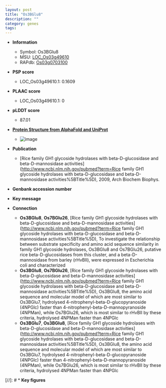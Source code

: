 ```yaml
---
layout: post
title: "Os3BGlu8"
description: ""
category: genes
tags: 
---
```


* **Information**  
    + Symbol: Os3BGlu8  
    + MSU: [LOC_Os03g49610](http://rice.plantbiology.msu.edu/cgi-bin/ORF_infopage.cgi?orf=LOC_Os03g49610)  
    + RAPdb: [Os03g0703100](http://rapdb.dna.affrc.go.jp/viewer/gbrowse_details/irgsp1?name=Os03g0703100)  

* **PSP score**  
    + LOC_Os03g49610.1: 0.1609 

* **PLAAC score**  
    + LOC_Os03g49610.1: 0 

* **pLDDT score**
    + 87.01

* **[Protein Structure from AlphaFold and UniProt](https://www.uniprot.org/uniprotkb/Q75I94/entry#structure)**
    + ![image](https://ricepsp.github.io/images/Q7/AF-Q75I94-F1.png)

* **Publication**  
    + [Rice family GH1 glycoside hydrolases with beta-D-glucosidase and beta-D-mannosidase activities](http://www.ncbi.nlm.nih.gov/pubmed?term=Rice family GH1 glycoside hydrolases with beta-D-glucosidase and beta-D-mannosidase activities%5BTitle%5D), 2009, Arch Biochem Biophys.

* **Genbank accession number**  

* **Key message**  

* **Connection**  
    + __Os3BGlu8__, __Os7BGlu26__, [Rice family GH1 glycoside hydrolases with beta-D-glucosidase and beta-D-mannosidase activities](http://www.ncbi.nlm.nih.gov/pubmed?term=Rice family GH1 glycoside hydrolases with beta-D-glucosidase and beta-D-mannosidase activities%5BTitle%5D), To investigate the relationship between substrate specificity and amino acid sequence similarity in family GH1 glycoside hydrolases, Os3BGlu8 and Os7BGlu26, putative rice beta-D-glucosidases from this cluster, and a beta-D-mannosidase from barley (rHvBII), were expressed in Escherichia coli and characterized
    + __Os3BGlu8__, __Os7BGlu26__, [Rice family GH1 glycoside hydrolases with beta-D-glucosidase and beta-D-mannosidase activities](http://www.ncbi.nlm.nih.gov/pubmed?term=Rice family GH1 glycoside hydrolases with beta-D-glucosidase and beta-D-mannosidase activities%5BTitle%5D), Os3BGlu8, the amino acid sequence and molecular model of which are most similar to Os3BGlu7, hydrolysed 4-nitrophenyl-beta-D-glucopyranoside (4NPGlc) faster than 4-nitrophenyl-beta-D-mannopyranoside (4NPMan), while Os7BGlu26, which is most similar to rHvBII by these criteria, hydrolysed 4NPMan faster than 4NPGlc
    + __Os3BGlu7__, __Os3BGlu8__, [Rice family GH1 glycoside hydrolases with beta-D-glucosidase and beta-D-mannosidase activities](http://www.ncbi.nlm.nih.gov/pubmed?term=Rice family GH1 glycoside hydrolases with beta-D-glucosidase and beta-D-mannosidase activities%5BTitle%5D), Os3BGlu8, the amino acid sequence and molecular model of which are most similar to Os3BGlu7, hydrolysed 4-nitrophenyl-beta-D-glucopyranoside (4NPGlc) faster than 4-nitrophenyl-beta-D-mannopyranoside (4NPMan), while Os7BGlu26, which is most similar to rHvBII by these criteria, hydrolysed 4NPMan faster than 4NPGlc

[//]: # * **Key figures**  


